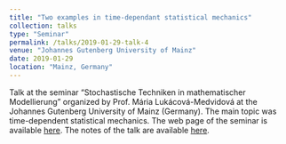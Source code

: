 ```yaml
---
title: "Two examples in time-dependant statistical mechanics"
collection: talks
type: "Seminar"
permalink: /talks/2019-01-29-talk-4
venue: "Johannes Gutenberg University of Mainz"
date: 2019-01-29
location: "Mainz, Germany"
---
```


Talk at the seminar “Stochastische Techniken in mathematischer Modellierung” organized by Prof. Mária Lukácová-Medvidová at the Johannes Gutenberg University of Mainz (Germany). The main topic was time-dependent statistical mechanics. The web page of the seminar is available [here](https://www.numerik.mathematik.uni-mainz.de/hauptseminar-stochastische-techniken-in-mathematischer-modellierung-wintersemester-2018-19/). The notes of the talk are available [here](https://geometrino.files.wordpress.com/2022/05/stat_mech.pdf).
